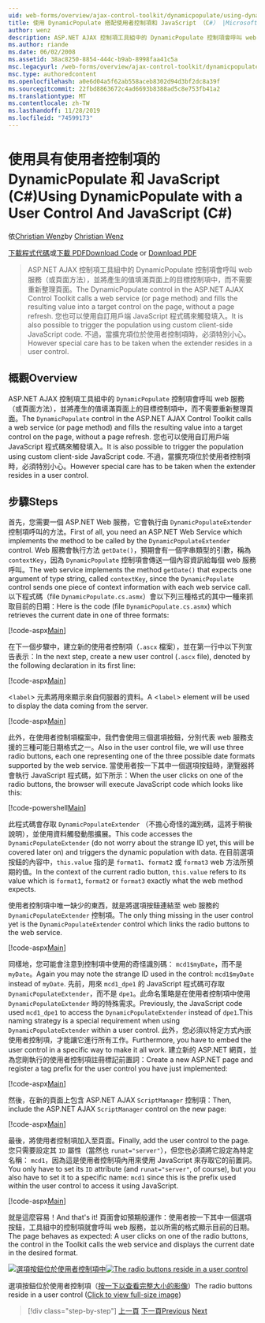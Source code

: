 ```yaml
---
uid: web-forms/overview/ajax-control-toolkit/dynamicpopulate/using-dynamicpopulate-with-a-user-control-and-javascript-cs
title: 使用 DynamicPopulate 搭配使用者控制項和 JavaScript （C#） |Microsoft Docs
author: wenz
description: ASP.NET AJAX 控制項工具組中的 DynamicPopulate 控制項會呼叫 web 服務（或頁面方法），並將產生的值填滿至 t ... 的目標控制項
ms.author: riande
ms.date: 06/02/2008
ms.assetid: 38ac8250-8854-444c-b9ab-8998faa41c5a
msc.legacyurl: /web-forms/overview/ajax-control-toolkit/dynamicpopulate/using-dynamicpopulate-with-a-user-control-and-javascript-cs
msc.type: authoredcontent
ms.openlocfilehash: a0e6d04a5f62ab558aceb8302d94d3bf2dc8a39f
ms.sourcegitcommit: 22fbd8863672c4ad6693b8388ad5c8e753fb41a2
ms.translationtype: MT
ms.contentlocale: zh-TW
ms.lasthandoff: 11/28/2019
ms.locfileid: "74599173"
---
```

# <a name="using-dynamicpopulate-with-a-user-control-and-javascript-c"></a><span data-ttu-id="1c364-103">使用具有使用者控制項的 DynamicPopulate 和 JavaScript (C#)</span><span class="sxs-lookup"><span data-stu-id="1c364-103">Using DynamicPopulate with a User Control And JavaScript (C#)</span></span>

<span data-ttu-id="1c364-104">依[Christian Wenz](https://github.com/wenz)</span><span class="sxs-lookup"><span data-stu-id="1c364-104">by [Christian Wenz](https://github.com/wenz)</span></span>

<span data-ttu-id="1c364-105">[下載程式代碼](https://download.microsoft.com/download/d/8/f/d8f2f6f9-1b7c-46ad-9252-e1fc81bdea3e/dynamicpopulate2.cs.zip)或[下載 PDF](https://download.microsoft.com/download/b/6/a/b6ae89ee-df69-4c87-9bfb-ad1eb2b23373/dynamicpopulate2CS.pdf)</span><span class="sxs-lookup"><span data-stu-id="1c364-105">[Download Code](https://download.microsoft.com/download/d/8/f/d8f2f6f9-1b7c-46ad-9252-e1fc81bdea3e/dynamicpopulate2.cs.zip) or [Download PDF](https://download.microsoft.com/download/b/6/a/b6ae89ee-df69-4c87-9bfb-ad1eb2b23373/dynamicpopulate2CS.pdf)</span></span>

> <span data-ttu-id="1c364-106">ASP.NET AJAX 控制項工具組中的 DynamicPopulate 控制項會呼叫 web 服務（或頁面方法），並將產生的值填滿頁面上的目標控制項中，而不需要重新整理頁面。</span><span class="sxs-lookup"><span data-stu-id="1c364-106">The DynamicPopulate control in the ASP.NET AJAX Control Toolkit calls a web service (or page method) and fills the resulting value into a target control on the page, without a page refresh.</span></span> <span data-ttu-id="1c364-107">您也可以使用自訂用戶端 JavaScript 程式碼來觸發填入。</span><span class="sxs-lookup"><span data-stu-id="1c364-107">It is also possible to trigger the population using custom client-side JavaScript code.</span></span> <span data-ttu-id="1c364-108">不過，當擴充項位於使用者控制項時，必須特別小心。</span><span class="sxs-lookup"><span data-stu-id="1c364-108">However special care has to be taken when the extender resides in a user control.</span></span>

## <a name="overview"></a><span data-ttu-id="1c364-109">概觀</span><span class="sxs-lookup"><span data-stu-id="1c364-109">Overview</span></span>

<span data-ttu-id="1c364-110">ASP.NET AJAX 控制項工具組中的 `DynamicPopulate` 控制項會呼叫 web 服務（或頁面方法），並將產生的值填滿頁面上的目標控制項中，而不需要重新整理頁面。</span><span class="sxs-lookup"><span data-stu-id="1c364-110">The `DynamicPopulate` control in the ASP.NET AJAX Control Toolkit calls a web service (or page method) and fills the resulting value into a target control on the page, without a page refresh.</span></span> <span data-ttu-id="1c364-111">您也可以使用自訂用戶端 JavaScript 程式碼來觸發填入。</span><span class="sxs-lookup"><span data-stu-id="1c364-111">It is also possible to trigger the population using custom client-side JavaScript code.</span></span> <span data-ttu-id="1c364-112">不過，當擴充項位於使用者控制項時，必須特別小心。</span><span class="sxs-lookup"><span data-stu-id="1c364-112">However special care has to be taken when the extender resides in a user control.</span></span>

## <a name="steps"></a><span data-ttu-id="1c364-113">步驟</span><span class="sxs-lookup"><span data-stu-id="1c364-113">Steps</span></span>

<span data-ttu-id="1c364-114">首先，您需要一個 ASP.NET Web 服務，它會執行由 `DynamicPopulateExtender` 控制項呼叫的方法。</span><span class="sxs-lookup"><span data-stu-id="1c364-114">First of all, you need an ASP.NET Web Service which implements the method to be called by the `DynamicPopulateExtender` control.</span></span> <span data-ttu-id="1c364-115">Web 服務會執行方法 `getDate()`，預期會有一個字串類型的引數，稱為 `contextKey`，因為 `DynamicPopulate` 控制項會傳送一個內容資訊給每個 web 服務呼叫。</span><span class="sxs-lookup"><span data-stu-id="1c364-115">The web service implements the method `getDate()` that expects one argument of type string, called `contextKey`, since the `DynamicPopulate` control sends one piece of context information with each web service call.</span></span> <span data-ttu-id="1c364-116">以下程式碼（file `DynamicPopulate.cs.asmx`）會以下列三種格式的其中一種來抓取目前的日期：</span><span class="sxs-lookup"><span data-stu-id="1c364-116">Here is the code (file `DynamicPopulate.cs.asmx`) which retrieves the current date in one of three formats:</span></span>

[!code-aspx[Main](using-dynamicpopulate-with-a-user-control-and-javascript-cs/samples/sample1.aspx)]

<span data-ttu-id="1c364-117">在下一個步驟中，建立新的使用者控制項（`.ascx` 檔案），並在第一行中以下列宣告表示：</span><span class="sxs-lookup"><span data-stu-id="1c364-117">In the next step, create a new user control (`.ascx` file), denoted by the following declaration in its first line:</span></span>

[!code-aspx[Main](using-dynamicpopulate-with-a-user-control-and-javascript-cs/samples/sample2.aspx)]

<span data-ttu-id="1c364-118">&lt;`label`&gt; 元素將用來顯示來自伺服器的資料。</span><span class="sxs-lookup"><span data-stu-id="1c364-118">A &lt;`label`&gt; element will be used to display the data coming from the server.</span></span>

[!code-aspx[Main](using-dynamicpopulate-with-a-user-control-and-javascript-cs/samples/sample3.aspx)]

<span data-ttu-id="1c364-119">此外，在使用者控制項檔案中，我們會使用三個選項按鈕，分別代表 web 服務支援的三種可能日期格式之一。</span><span class="sxs-lookup"><span data-stu-id="1c364-119">Also in the user control file, we will use three radio buttons, each one representing one of the three possible date formats supported by the web service.</span></span> <span data-ttu-id="1c364-120">當使用者按一下其中一個選項按鈕時，瀏覽器將會執行 JavaScript 程式碼，如下所示：</span><span class="sxs-lookup"><span data-stu-id="1c364-120">When the user clicks on one of the radio buttons, the browser will execute JavaScript code which looks like this:</span></span>

[!code-powershell[Main](using-dynamicpopulate-with-a-user-control-and-javascript-cs/samples/sample4.ps1)]

<span data-ttu-id="1c364-121">此程式碼會存取 `DynamicPopulateExtender` （不擔心奇怪的識別碼，這將于稍後說明），並使用資料觸發動態擴展。</span><span class="sxs-lookup"><span data-stu-id="1c364-121">This code accesses the `DynamicPopulateExtender` (do not worry about the strange ID yet, this will be covered later on) and triggers the dynamic population with data.</span></span> <span data-ttu-id="1c364-122">在目前選項按鈕的內容中，`this.value` 指的是 `format1`、`format2` 或 `format3` web 方法所預期的值。</span><span class="sxs-lookup"><span data-stu-id="1c364-122">In the context of the current radio button, `this.value` refers to its value which is `format1`, `format2` or `format3` exactly what the web method expects.</span></span>

<span data-ttu-id="1c364-123">使用者控制項中唯一缺少的東西，就是將選項按鈕連結至 web 服務的 `DynamicPopulateExtender` 控制項。</span><span class="sxs-lookup"><span data-stu-id="1c364-123">The only thing missing in the user control yet is the `DynamicPopulateExtender` control which links the radio buttons to the web service.</span></span>

[!code-aspx[Main](using-dynamicpopulate-with-a-user-control-and-javascript-cs/samples/sample5.aspx)]

<span data-ttu-id="1c364-124">同樣地，您可能會注意到控制項中使用的奇怪識別碼： `mcd1$myDate`，而不是 `myDate`。</span><span class="sxs-lookup"><span data-stu-id="1c364-124">Again you may note the strange ID used in the control: `mcd1$myDate` instead of `myDate`.</span></span> <span data-ttu-id="1c364-125">先前，用來 `mcd1_dpe1` 的 JavaScript 程式碼可存取 `DynamicPopulateExtender`，而不是 `dpe1`。此命名策略是在使用者控制項中使用 `DynamicPopulateExtender` 時的特殊需求。</span><span class="sxs-lookup"><span data-stu-id="1c364-125">Previously, the JavaScript code used `mcd1_dpe1` to access the `DynamicPopulateExtender` instead of `dpe1`.This naming strategy is a special requirement when using `DynamicPopulateExtender` within a user control.</span></span> <span data-ttu-id="1c364-126">此外，您必須以特定方式內嵌使用者控制項，才能讓它進行所有工作。</span><span class="sxs-lookup"><span data-stu-id="1c364-126">Furthermore, you have to embed the user control in a specific way to make it all work.</span></span> <span data-ttu-id="1c364-127">建立新的 ASP.NET 網頁，並為您剛執行的使用者控制項註冊標記前置詞：</span><span class="sxs-lookup"><span data-stu-id="1c364-127">Create a new ASP.NET page and register a tag prefix for the user control you have just implemented:</span></span>

[!code-aspx[Main](using-dynamicpopulate-with-a-user-control-and-javascript-cs/samples/sample6.aspx)]

<span data-ttu-id="1c364-128">然後，在新的頁面上包含 ASP.NET AJAX `ScriptManager` 控制項：</span><span class="sxs-lookup"><span data-stu-id="1c364-128">Then, include the ASP.NET AJAX `ScriptManager` control on the new page:</span></span>

[!code-aspx[Main](using-dynamicpopulate-with-a-user-control-and-javascript-cs/samples/sample7.aspx)]

<span data-ttu-id="1c364-129">最後，將使用者控制項加入至頁面。</span><span class="sxs-lookup"><span data-stu-id="1c364-129">Finally, add the user control to the page.</span></span> <span data-ttu-id="1c364-130">您只需要設定其 `ID` 屬性（當然也 `runat="server"`），但您也必須將它設定為特定名稱： `mcd1`，因為這是使用者控制項內用來使用 JavaScript 來存取它的前置詞。</span><span class="sxs-lookup"><span data-stu-id="1c364-130">You only have to set its `ID` attribute (and `runat="server"`, of course), but you also have to set it to a specific name: `mcd1` since this is the prefix used within the user control to access it using JavaScript.</span></span>

[!code-aspx[Main](using-dynamicpopulate-with-a-user-control-and-javascript-cs/samples/sample8.aspx)]

<span data-ttu-id="1c364-131">就是這麼容易！</span><span class="sxs-lookup"><span data-stu-id="1c364-131">And that's it!</span></span> <span data-ttu-id="1c364-132">頁面會如預期般運作：使用者按一下其中一個選項按鈕，工具組中的控制項就會呼叫 web 服務，並以所需的格式顯示目前的日期。</span><span class="sxs-lookup"><span data-stu-id="1c364-132">The page behaves as expected: A user clicks on one of the radio buttons, the control in the Toolkit calls the web service and displays the current date in the desired format.</span></span>

<span data-ttu-id="1c364-133">[![選項按鈕位於使用者控制項中](using-dynamicpopulate-with-a-user-control-and-javascript-cs/_static/image2.png)](using-dynamicpopulate-with-a-user-control-and-javascript-cs/_static/image1.png)</span><span class="sxs-lookup"><span data-stu-id="1c364-133">[![The radio buttons reside in a user control](using-dynamicpopulate-with-a-user-control-and-javascript-cs/_static/image2.png)](using-dynamicpopulate-with-a-user-control-and-javascript-cs/_static/image1.png)</span></span>

<span data-ttu-id="1c364-134">選項按鈕位於使用者控制項（[按一下以查看完整大小的影像](using-dynamicpopulate-with-a-user-control-and-javascript-cs/_static/image3.png)）</span><span class="sxs-lookup"><span data-stu-id="1c364-134">The radio buttons reside in a user control ([Click to view full-size image](using-dynamicpopulate-with-a-user-control-and-javascript-cs/_static/image3.png))</span></span>

> [!div class="step-by-step"]
> <span data-ttu-id="1c364-135">[上一頁](dynamically-populating-a-control-using-javascript-code-cs.md)
> [下一頁](dynamically-populating-a-control-vb.md)</span><span class="sxs-lookup"><span data-stu-id="1c364-135">[Previous](dynamically-populating-a-control-using-javascript-code-cs.md)
[Next](dynamically-populating-a-control-vb.md)</span></span>

